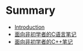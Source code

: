 # Summary

* [Introduction](README.md)
* [面向非初学者的C语言笔记](a.md)
* [面向非初学者的C++笔记](mian-xiang-fei-chu-xue-zhe-de-c-bi-ji.md)

